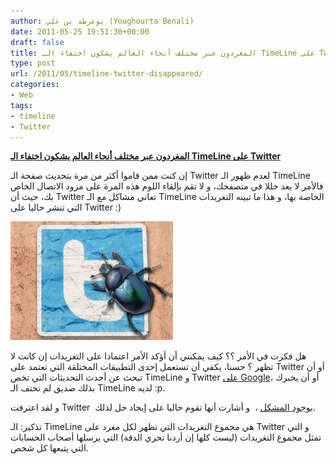 ```yaml
---
author: يوغرطة بن علي (Youghourta Benali)
date: 2011-05-25 19:51:30+00:00
draft: false
title: المغردون عبر مختلف أنحاء العالم يشكون اختفاء الـ TimeLine على Twitter
type: post
url: /2011/05/timeline-twitter-disappeared/
categories:
- Web
tags:
- timeline
- Twitter
---
```


[**المغردون عبر مختلف أنحاء العالم يشكون اختفاء الـ TimeLine على Twitter**](https://www.it-scoop.com/2011/05/timeline-twitter-disappeared/)


إن كنت ممن قاموا أكثر من مرة بتحديث صفحة الـ Twitter لعدم ظهور الـ TimeLine فالأمر لا يعد خللا في متصفحك، و لا تقم بإلقاء اللوم هذه المرة على مزود الاتصال الخاص بك، حيث أن Twitter تعاني مشاكل مع الـ TimeLine الخاصة بها، و هذا ما تبينه التغريدات التي تنشر حاليا على Twitter :)

[![](twitter-bug1.jpg)
](https://www.it-scoop.com/2011/05/timeline-twitter-disappeared/)

هل فكرت في الأمر ؟؟ كيف يمكنني أن أؤكد الأمر اعتمادا على التغريدات إن كانت لا تظهر ؟ حسنا، يكفي أن تستعمل إحدى التطبيقات المختلقة التي تعتمد على Twitter أو أن تبحث عن أحدث التحديثات التي تخص TimeLine و Twitter [على Google](http://www.google.com/search?q=timeline+twitter&hl=fr&prmd=ivns&source=lnt&tbs=rltm:1&sa=X&ei=n1XdTZz7H8Gk-gbr5PG4Dw&ved=0CAsQpwUoAQ)، أو أن يخبرك بذلك صديق لم تختف الـ TimeLine لديه :p.

و لقد اعترفت Twitter  [بوجود المشكل](http://status.twitter.com/post/5838460482/some-users-might-be-experiencing-empty-timelines) ،  و أشارت أنها تقوم حاليا على إيجاد حل لذلك.

تذكير: الـ TimeLine هي مجموع التغريدات التي تظهر لكل مغرد على Twitter و التي تمثل مجموع التغريدات (ليست كلها إن أردنا تحري الدقة) التي يرسلها أصحاب الحسابات التي يتبعها كل شخص.


